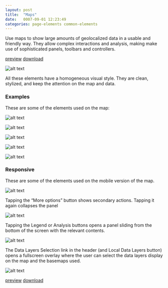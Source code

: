 ```yaml
---
layout: post
title:  "Maps"
date:   0007-09-01 12:23:49
categories: page-elements common-elements
---
```


Use maps to show large amounts of geolocalized data in a usable and friendly way.
They allow complex interactions and analysis, making make use of sophisticated panels,
toolbars and controllers.

<a class="btn btn--preview" target="_blank" href="{{site.url}}gfw-style-guides/downloads/main-templates/map/index.html">preview</a>
<a class="btn btn--download" download="map.zip" href="{{site.url}}gfw-style-guides/downloads/main-templates/map/map.zip">download</a>

![alt text][map]

All these elements have a homogeneous visual style. They are clean, stylized, and keep
the attention on the map and data.

### Examples

These are some of the elements used on the map:

![alt text][layers-panel]

![alt text][infowindow]

![alt text][zoom-toolbar]

![alt text][main-info-panel]

![alt text][timeline]

### Responsive

These are some of the elements used on the mobile version of the map.

![alt text][map-mobile]

Tapping the “More options” button shows secondary actions. Tapping it again collapses the panel

![alt text][map-mobile-options]

Tapping the Legend or Analysis buttons opens a panel sliding from the bottom of the screen with the relevant contents.

![alt text][map-mobile-panel]

The Data Layers Selection link in the header (and Local Data Layers button) opens a fullscreen overlay
where the user can select the data layers display on the map and the basemaps used.

![alt text][map-mobile-layers]

<a class="btn btn--preview" target="_blank" href="{{site.url}}gfw-style-guides/downloads/main-templates/map/index.html">preview</a>
<a class="btn btn--download" download="map.zip" href="{{site.url}}gfw-style-guides/downloads/main-templates/map/map.zip">download</a>


[map]: /gfw-style-guides/images/posts/common-elements/maps/09-01-map.png "map"
[layers-panel]: /gfw-style-guides/images/posts/common-elements/maps/09-02-layers-panel.png "layers panel"
[infowindow]: /gfw-style-guides/images/posts/common-elements/maps/09-03-infowindow.png "infowindow"
[zoom-toolbar]: /gfw-style-guides/images/posts/common-elements/maps/09-04-zoom-toolbar.png "zoom toolbar"
[main-info-panel]: /gfw-style-guides/images/posts/common-elements/maps/09-05-main-info-panel.png "main info panel"
[timeline]: /gfw-style-guides/images/posts/common-elements/maps/09-06-timeline.png "timeline"
[map-mobile]: /gfw-style-guides/images/posts/common-elements/maps/09-07-map-mobile.png "map-mobile"
[map-mobile-options]: /gfw-style-guides/images/posts/common-elements/maps/09-08-map-mobile-options.png "map mobile options"
[map-mobile-panel]: /gfw-style-guides/images/posts/common-elements/maps/09-09-map-mobile-panel.png "map mobile panel"
[map-mobile-layers]: /gfw-style-guides/images/posts/common-elements/maps/09-10-map-mobile-layers.png "map mobile layers"
